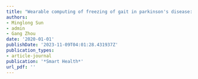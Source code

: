 ```yaml
---
title: "Wearable computing of freezing of gait in parkinson's disease: a survey"
authors:
- Minglong Sun
- admin
- Gang Zhou
date: '2020-01-01'
publishDate: '2023-11-09T04:01:28.431937Z'
publication_types:
- article-journal
publication: '*Smart Health*'
url_pdf: '' 
---
```

